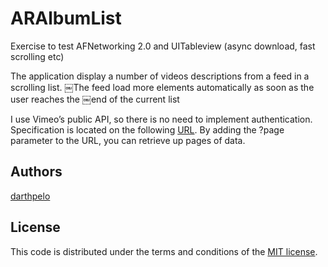 ARAlbumList
===========

Exercise to test AFNetworking 2.0 and UITableview (async download, fast scrolling etc)

The application display a number of videos descriptions from a feed in a scrolling list. 
￼The feed load more elements automatically as soon as the user reaches the
￼end of the current list

I use Vimeo’s public API, so there is no need to implement authentication. Specification is located on the following [URL](https://developer.vimeo.com/apis/simple#album-request-url). By adding the ?page parameter to the URL, you can retrieve up pages of data.

Authors
--------
[darthpelo](mailto:darthpelo@gmail.com)

License
-------

This code is distributed under the terms and conditions of the [MIT license](LICENSE).

